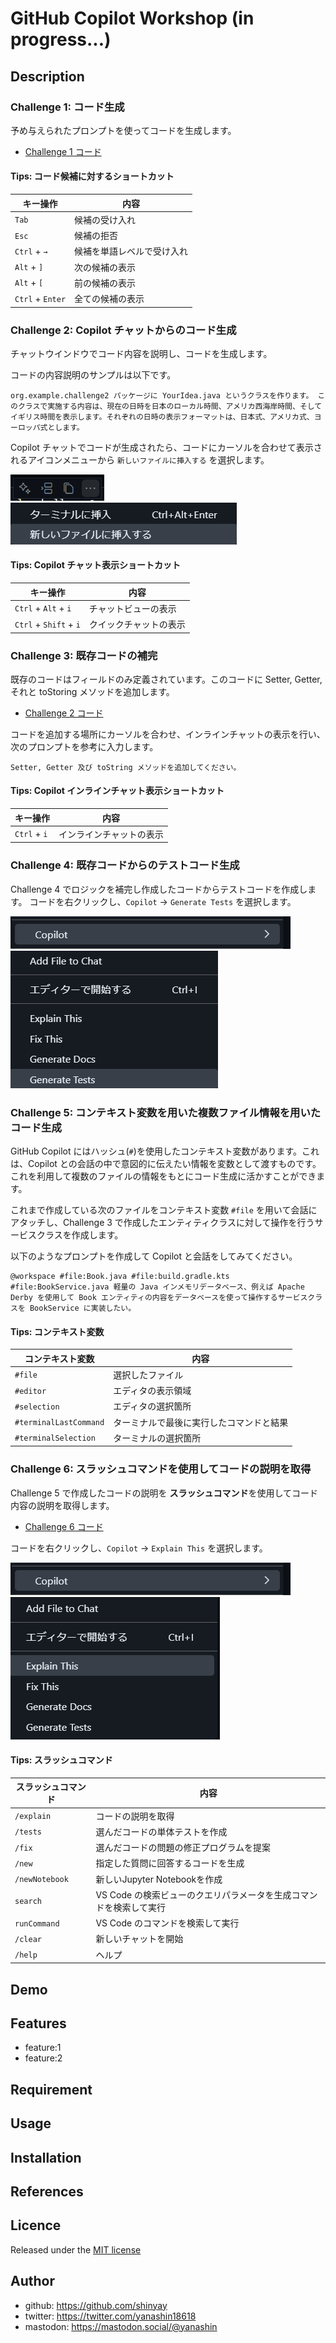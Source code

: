 # GitHub Copilot Workshop (in progress...)

## Description

### Challenge 1: コード生成

予め与えられたプロンプトを使ってコードを生成します。

- [Challenge 1 コード](./app/src/main/java/org/example/challenge1/HelloCopilot.java)

#### Tips: コード候補に対するショートカット
|キー操作|内容|
|-------|----|
|`Tab`|候補の受け入れ|
|`Esc`|候補の拒否|
|`Ctrl` + `→`|候補を単語レベルで受け入れ|
|`Alt` + `]`|次の候補の表示|
|`Alt` + `[`|前の候補の表示|
|`Ctrl` + `Enter`|全ての候補の表示|

### Challenge 2: Copilot チャットからのコード生成

チャットウインドウでコード内容を説明し、コードを生成します。

コードの内容説明のサンプルは以下です。

```tedt
org.example.challenge2 パッケージに YourIdea.java というクラスを作ります。 このクラスで実施する内容は、現在の日時を日本のローカル時間、アメリカ西海岸時間、そしてイギリス時間を表示します。それぞれの日時の表示フォーマットは、日本式、アメリカ式、ヨーロッパ式とします。
```

Copilot チャットでコードが生成されたら、コードにカーソルを合わせて表示されるアイコンメニューから `新しいファイルに挿入する` を選択します。

![ファイル出力](images/image-1.png)
![新しいファイルに挿入する](images/image-2.png)

#### Tips: Copilot チャット表示ショートカット

|キー操作|内容|
|-------|----|
|`Ctrl` + `Alt` + `i`|チャットビューの表示|
|`Ctrl` + `Shift` + `i`|クイックチャットの表示|

### Challenge 3: 既存コードの補完

既存のコードはフィールドのみ定義されています。このコードに Setter, Getter, それと toStoring メソッドを追加します。

- [Challenge 2 コード](./app/src/main/java/org/example/challenge3/Book.java)

コードを追加する場所にカーソルを合わせ、インラインチャットの表示を行い、次のプロンプトを参考に入力します。

```text
Setter, Getter 及び toString メソッドを追加してください。
```

#### Tips: Copilot インラインチャット表示ショートカット

|キー操作|内容|
|-------|----|
|`Ctrl` + `i`|インラインチャットの表示|

### Challenge 4: 既存コードからのテストコード生成

Challenge 4 でロジックを補完し作成したコードからテストコードを作成します。
コードを右クリックし、`Copilot` -> `Generate Tests` を選択します。

![alt text](images/image-3.png)
![alt text](images/image-4.png)

### Challenge 5: コンテキスト変数を用いた複数ファイル情報を用いたコード生成

GitHub Copilot にはハッシュ(`#`)を使用したコンテキスト変数があります。これは、Copilot との会話の中で意図的に伝えたい情報を変数として渡すものです。
これを利用して複数のファイルの情報をもとにコード生成に活かすことができます。

これまで作成している次のファイルをコンテキスト変数 `#file` を用いて会話にアタッチし、Challenge 3 で作成したエンティティクラスに対して操作を行うサービスクラスを作成します。

以下のようなプロンプトを作成して Copilot と会話をしてみてください。

```text
@workspace #file:Book.java #file:build.gradle.kts #file:BookService.java 軽量の Java インメモリデータベース、例えば Apache Derby を使用して Book エンティティの内容をデータベースを使って操作するサービスクラスを BookService に実装したい。
```

#### Tips: コンテキスト変数
|コンテキスト変数|内容|
|--------------|----|
|`#file`|選択したファイル|
|`#editor`|エディタの表示領域|
|`#selection`|エディタの選択箇所|
|`#terminalLastCommand`|ターミナルで最後に実行したコマンドと結果|
|`#terminalSelection`|ターミナルの選択箇所|

### Challenge 6: スラッシュコマンドを使用してコードの説明を取得

Challenge 5 で作成したコードの説明を **スラッシュコマンド**を使用してコード内容の説明を取得します。

- [Challenge 6 コード](./app/src/main/java/org/example/challenge5/BookService.java)

コードを右クリックし、`Copilot` -> `Explain This` を選択します。

![alt text](images/image-3.png)
![alt text](images/image-5.png)

#### Tips: スラッシュコマンド
|スラッシュコマンド|内容|
|----------------|----|
|`/explain`|コードの説明を取得|
|`/tests`|選んだコードの単体テストを作成|
|`/fix`|選んだコードの問題の修正プログラムを提案|
|`/new`|指定した質問に回答するコードを生成|
|`/newNotebook`|新しいJupyter Notebookを作成|
|`search`|VS Code の検索ビューのクエリパラメータを生成コマンドを検索して実行|
|`runCommand`|VS Code のコマンドを検索して実行|
|`/clear`|新しいチャットを開始|
|`/help`|ヘルプ|


## Demo

## Features

- feature:1
- feature:2

## Requirement

## Usage

## Installation

## References

## Licence

Released under the [MIT license](https://gist.githubusercontent.com/shinyay/56e54ee4c0e22db8211e05e70a63247e/raw/f3ac65a05ed8c8ea70b653875ccac0c6dbc10ba1/LICENSE)

## Author

- github: <https://github.com/shinyay>
- twitter: <https://twitter.com/yanashin18618>
- mastodon: <https://mastodon.social/@yanashin>
